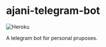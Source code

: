 # ajani-telegram-bot
![Heroku](https://heroku-badge.herokuapp.com/?app=ajani-telegram-bot)

A telegram bot for personal pruposes.
